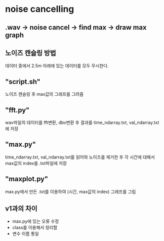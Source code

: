 ﻿noise cancelling
===============
.wav -> noise cancel -> find max -> draw max graph
-
## 노이즈 캔슬링 방법
데이터 중에서 2.5m 아래에 있는 데이터를 모두 무시한다.

## "script.sh" 
노이즈 캔슬링 후 max값의 그래프를 그려줌
## "fft.py" 
wav파일의 데이터를 fft변환, dbv변환 후 결과를 time_ndarray.txt, val_ndarray.txt에 저장
## "max.py" 
time_ndarray.txt, val_ndarray.txt를 읽어와 노이즈를 제거한 후 각 시간에 대해서 max값의 index를 .txt파일에 저장
## "maxplot.py" 
max.py에서 만든 .txt를 이용하여 (시간, max값의 index) 그래프를 그림

## v1과의 차이
* max.py에 있는 오류 수정
* class를 이용해서 정리함
* 변수 이름 통일
